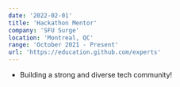 ```yaml
---
date: '2022-02-01'
title: 'Hackathon Mentor'
company: 'SFU Surge'
location: 'Montreal, QC'
range: 'October 2021 - Present'
url: 'https://education.github.com/experts'
---
```


- Building a strong and diverse tech community!
